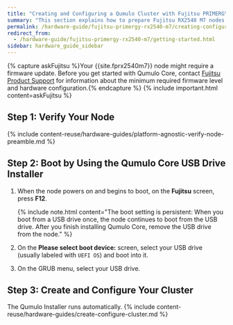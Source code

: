 ```yaml
---
title: "Creating and Configuring a Qumulo Cluster with Fujitsu PRIMERGY RX2540 M7 Nodes"
summary: "This section explains how to prepare Fujitsu RX2540 M7 nodes for creating a Qumulo cluster."
permalink: /hardware-guide/fujitsu-primergy-rx2540-m7/creating-configuring-cluster.html
redirect_from:
  - /hardware-guide/fujitsu-primergy-rx2540-m7/getting-started.html
sidebar: hardware_guide_sidebar
---
```


{% capture askFujitsu %}Your {{site.fprx2540m7}} node might require a firmware update. Before you get started with Qumulo Core, contact [Fujitsu Product Support](https://support.ts.fujitsu.com/) for information about the minimum required firmware level and hardware configuration.{% endcapture %}
{% include important.html content=askFujitsu %}

## Step 1: Verify Your Node
{% include content-reuse/hardware-guides/platform-agnostic-verify-node-preamble.md %}


## Step 2: Boot by Using the Qumulo Core USB Drive Installer
1. When the node powers on and begins to boot, on the **Fujitsu** screen, press **F12**.

   {% include note.html content="The boot setting is persistent: When you boot from a USB drive once, the node continues to boot from the USB drive. After you finish installing Qumulo Core, remove the USB drive from the node." %}

1. On the **Please select boot device:** screen, select your USB drive (usually labeled with `UEFI OS`) and boot into it.

1. On the GRUB menu, select your USB drive.


## Step 3: Create and Configure Your Cluster
The Qumulo Installer runs automatically.
{% include content-reuse/hardware-guides/create-configure-cluster.md %}

